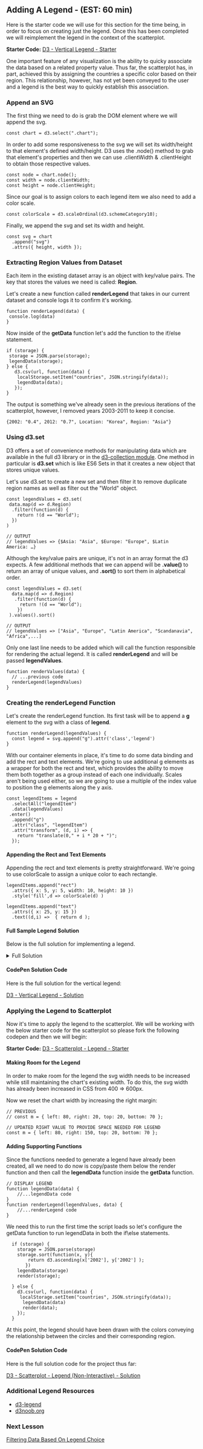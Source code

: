 ## Adding A Legend - (EST: 60 min)

Here is the starter code we will use for this section for the time being, in order to focus on creating just the legend.  Once this has been completed we will reimplement the legend in the context of the scatterplot.

**Starter Code:** [D3 - Vertical Legend - Starter](https://codepen.io/jkeohan/pen/qxYeNj?editors=0010)

One important feature of any visualization is the ability to quicky associate the data based on a related property value.  Thus far, the scatterplot has, in part, achieved this by assigning the countries a specific color based on their region. This relationship, however, has not yet been conveyed to the user and a legend is the best way to quickly establish this association. 

### Append an SVG

The first thing we need to do is grab the DOM element where we will append the svg.

```
const chart = d3.select(".chart");
```

In order to add some responsiveness to the svg we will set its width/height to that element's defined width/height. D3 uses the .node() method to grab that element's properties and then we can use .clientWidth & .clientHeight to obtain those respective values. 

```
const node = chart.node();
const width = node.clientWidth;
const height = node.clientHeight;
```

Since our goal is to assign colors to each legend item we also need to add a color scale.

```
const colorScale = d3.scaleOrdinal(d3.schemeCategory10);
```

Finally, we append the svg and set its width and height.

```
const svg = chart
  .append("svg")
  .attrs({ height, width });
```

### Extracting Region Values from Dataset

Each item in the existing dataset array is an object with key/value pairs. The key that stores the values we need is called: **Region**.

Let's create a new function called **renderLegend** that takes in our current dataset and console logs it to confirm it's working.

```
function renderLegend(data) {
 console.log(data)
}
```

Now inside of the **getData** function let's add the function to the if/else statement. 

```
if (storage) {
 storage = JSON.parse(storage);
 legendData(storage);
} else {
   d3.csv(url, function(data) {
    localStorage.setItem("countries", JSON.stringify(data));
    legendData(data);
   });
}
```

The output is something we've already seen in the previous iterations of the scatterplot, however, I removed years 2003-2011 to keep it concise.

```
{2002: "0.4", 2012: "0.7", Location: "Korea", Region: "Asia"}
```

### Using d3.set

D3 offers a set of convenience methods for manipulating data which are available in the full d3 library or in the [d3-collection module](https://github.com/d3/d3-collection).  One method in particular is **d3.set** which is like ES6 Sets in that it creates a new object that stores unique values. 

Let's use d3.set to create a new set and then filter it to remove duplicate region names as well as filter out the "World" object.   

```
const legendValues = d3.set(
 data.map(d => d.Region)
  .filter(function(d) {
    return !(d == "World");
  })
)

// OUTPUT
// legendValues => {$Asia: "Asia", $Europe: "Europe", $Latin America: …}
```

Although the key/value pairs are unique, it's not in an array format the d3 expects.  A few additional methods that we can append will be **.value()** to return an array of unique values, and **.sort()** to sort them in alphabetical order.


```
const legendValues = d3.set(
  data.map(d => d.Region)
   .filter(function(d) {
     return !(d == "World");
    })
 ).values().sort()

// OUTPUT
// legendValues => ["Asia", "Europe", "Latin America", "Scandanavia", "Africa",...]
```

Only one last line needs to be added which will call the function responsible for rendering the actual legend.  It is called **renderLegend** and will be passed  **legendValues**.

```
function renderValues(data) {
  // ...previous code   
  renderLegend(legendValues)
}
```

### Creating the renderLegend Function

Let's create the renderLegend function. Its first task will be to append a **g** element to the svg with a class of **legend**.

```
function renderLegend(legendValues) {
  const legend = svg.append("g").attr('class','legend')
}
```

With our container elements in place, it's time to do some data binding and add the rect and text elements. We're going to use additional g elements as a wrapper for both the rect and text, which provides the ability to move them both together as a group instead of each one individually. Scales aren't being used either, so we are going to use a multiple of the index value to position the g elements along the y axis. 

```
const legendItems = legend
  .selectAll("legendItem")
  .data(legendValues)
 .enter()
  .append("g")
  .attr("class", "legendItem")
  .attr("transform", (d, i) => {
    return "translate(0," + i * 20 + ")";
  });
```

#### Appending the Rect and Text Elements

Appending the rect and text elements is pretty straightforward. We're going to use colorScale to assign a unique color to each rectangle. 

```
legendItems.append("rect")
  .attrs({ x: 5, y: 5, width: 10, height: 10 })
  .style('fill',d => colorScale(d) )
    
legendItems.append("text")
  .attrs({ x: 25, y: 15 })
  .text((d,i) =>  { return d );
```

#### Full Sample Legend Solution

Below is the full solution for implementing a legend. 

<details>
<summary>Full Solution</summary>

```
const chart = d3.select(".legend");
const node = chart.node();
const width = node.clientWidth;
const height = node.clientHeight;
const colorScale = d3.scaleOrdinal(d3.schemeCategory10);
const svg = chart
  .append("svg")
  .attrs({ height: height });

function legendValues(data) {
  legendValues = d3
    .set(
      data.map(d => d.Region).filter(function(d) {
        return !(d == "World");
      })
    )
    .values().sort(d3.decscending);
  renderLegend(legendValues);
}

function renderLegend(legendValues) {
  let legend = svg.append("g").attr("class","legend");

  let legendItems = legend
    .selectAll("legendItem")
    .data(legendValues)
    .enter()
    .append("g")
    .attr("class", "legendItem")
    .attr("transform", (d, i) => {
      return "translate(0," + i * 20 + ")";
    });

  legendItems
    .append("rect")
    .attrs({ x: 5, y: 5, width: 10, height: 10 })
    .style("fill", d => colorScale(d));

  legendItems
    .append("text")
    .attrs({ x: 25, y: 15 })
    .text((d, i) => {
      return d;
    });
}

function getData() {
  const url =
 "https://gist.githubusercontent.com/jkeohan/974c071a5d4d0185a846/raw/971a9b8dfc0ebe238ee271611991cd98e6cac434/data_regions.csv";
  let storage = localStorage.getItem("countries");
  if (storage) {
    storage = JSON.parse(storage);
    storage.sort(function(x, y) {
      return d3.ascending(x["2002"], y["2002"]);
    });
    legendValues(storage);
  } else {
    d3.csv(url, function(data) {
      localStorage.setItem("countries", JSON.stringify(data));
      legendValues(data);
    });
  }
}

getData();
```
</details>


#### CodePen Solution Code

Here is the full solution for the vertical legend:

[D3 - Vertical Legend - Solution](https://codepen.io/jkeohan/pen/oEEvJB?editors=0010)


### Applying the Legend to Scatterplot

Now it's time to apply the legend to the scatterplot.  We will be working with the below starter code for the scatterplot so please fork the following codepen and then we will begin: 

**Starter Code:** [D3 - Scatterplot - Legend - Starter](https://codepen.io/jkeohan/pen/qxXRzB)

#### Making Room for the Legend

In order to make room for the legend the svg width needs to be increased while still maintaining the chart's existing width.  To do this, the svg width has already been increased in CSS from 400 => 600px.  

Now we reset the chart width by increasing the right margin:

```
// PREVIOUS 
// const m = { left: 80, right: 20, top: 20, bottom: 70 };

// UPDATED RIGHT VALUE TO PROVIDE SPACE NEEDED FOR LEGEND
const m = { left: 80, right: 150, top: 20, bottom: 70 };
```

#### Adding Supporting Functions

Since the functions needed to generate a legend have already been created, all we need to do now is copy/paste them below the render function and then call the **legendData** function inside the **getData** function.

```
// DISPLAY LEGEND
function legendData(data) {
    //...legendData code
}
function renderLegend(legendValues, data) {
    //...renderLegend code
}
```

We need this to run the first time the script loads so let's configure the getData function to run legendData in both the if\else statements. 

```
  if (storage) {
    storage = JSON.parse(storage)
    storage.sort(function(x, y){
        return d3.ascending(x['2002'], y['2002'] );
       })
    legendData(storage)
    render(storage);
   
  } else {
    d3.csv(url, function(data) { 
     localStorage.setItem("countries", JSON.stringify(data));
      legendData(data)
      render(data);
    });
  }
```

At this point, the legend should have been drawn with the colors conveying the relationship between the circles and their corresponding region. 

#### CodePen Solution Code

Here is the full solution code for the project thus far:

[D3 - Scatterplot - Legend (Non-Interactive) - Solution ](https://codepen.io/jkeohan/pen/dmbvBW?editors=0010)

### Additional Legend Resources

- [d3-legend](http://d3-legend.susielu.com/#color-ordinal)
- [d3noob.org](http://www.d3noob.org/2014/02/styles-in-d3js.html)

### Next Lesson

[Filtering Data Based On Legend Choice](https://github.com/jkeohan/scatterplot-workshop/blob/master/module-6-using-legend-to-filter-dataset.md)
